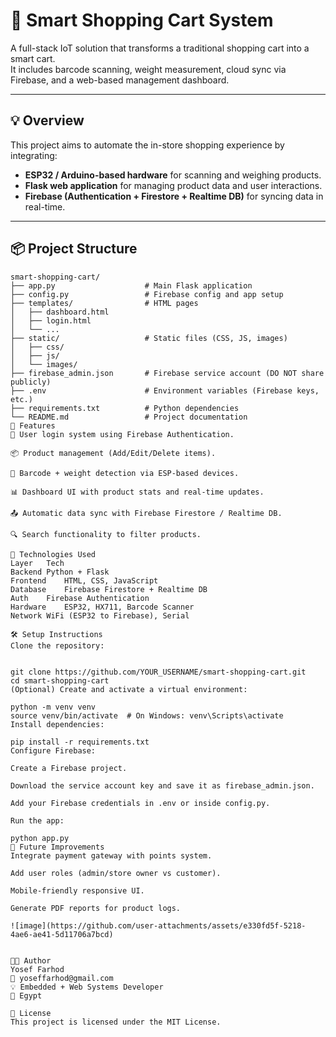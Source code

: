 # 🛒 Smart Shopping Cart System

A full-stack IoT solution that transforms a traditional shopping cart into a smart cart.  
It includes barcode scanning, weight measurement, cloud sync via Firebase, and a web-based management dashboard.

---

## 💡 Overview

This project aims to automate the in-store shopping experience by integrating:
- **ESP32 / Arduino-based hardware** for scanning and weighing products.
- **Flask web application** for managing product data and user interactions.
- **Firebase (Authentication + Firestore + Realtime DB)** for syncing data in real-time.

---

## 📦 Project Structure

```text
smart-shopping-cart/
├── app.py                    # Main Flask application
├── config.py                 # Firebase config and app setup
├── templates/                # HTML pages
│   ├── dashboard.html
│   ├── login.html
│   └── ...
├── static/                   # Static files (CSS, JS, images)
│   ├── css/
│   ├── js/
│   └── images/
├── firebase_admin.json       # Firebase service account (DO NOT share publicly)
├── .env                      # Environment variables (Firebase keys, etc.)
├── requirements.txt          # Python dependencies
└── README.md                 # Project documentation
🚀 Features
🔐 User login system using Firebase Authentication.

📦 Product management (Add/Edit/Delete items).

🧮 Barcode + weight detection via ESP-based devices.

📊 Dashboard UI with product stats and real-time updates.

📤 Automatic data sync with Firebase Firestore / Realtime DB.

🔍 Search functionality to filter products.

🧰 Technologies Used
Layer	Tech
Backend	Python + Flask
Frontend	HTML, CSS, JavaScript
Database	Firebase Firestore + Realtime DB
Auth	Firebase Authentication
Hardware	ESP32, HX711, Barcode Scanner
Network	WiFi (ESP32 to Firebase), Serial

🛠️ Setup Instructions
Clone the repository:


git clone https://github.com/YOUR_USERNAME/smart-shopping-cart.git
cd smart-shopping-cart
(Optional) Create and activate a virtual environment:

python -m venv venv
source venv/bin/activate  # On Windows: venv\Scripts\activate
Install dependencies:

pip install -r requirements.txt
Configure Firebase:

Create a Firebase project.

Download the service account key and save it as firebase_admin.json.

Add your Firebase credentials in .env or inside config.py.

Run the app:

python app.py
🧠 Future Improvements
Integrate payment gateway with points system.

Add user roles (admin/store owner vs customer).

Mobile-friendly responsive UI.

Generate PDF reports for product logs.
  
![image](https://github.com/user-attachments/assets/e330fd5f-5218-4ae6-ae41-5d11706a7bcd)


👨‍💻 Author
Yosef Farhod
📧 yoseffarhod@gmail.com
💡 Embedded + Web Systems Developer
📍 Egypt

📄 License
This project is licensed under the MIT License.

